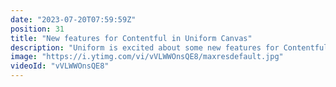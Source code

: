 ```yaml
---
date: "2023-07-20T07:59:59Z"
position: 31
title: "New features for Contentful in Uniform Canvas"
description: "Uniform is excited about some new features for Contentful headless CMS users - check out this video to see these in action:\n\nMulti-space support\nContentful customers can now connect Uniform components to any space (or environment) in their account. This means that once developers wire up components to various spaces, business users can easily use our no-code editor to build experiences without needing to understand where content is coming from. The final page will present *ahem* a Uniform experience for end users. Of course, you can run A/B tests and personalization on every component too. And a bonus - this works at the environment level too, so components can even pull from specific space environments.\nRead the documentation here: https://docs.uniform.app/canvas/tutorials/add-contentful/#connecting-to-multiple-contentful-spaces\n\nIntroducing patterns\nBuilding digital experiences at scale can be repetitive and eat up development time. We’ve added patterns - a way to share a component (which could also contain other components) between multiple compositions. For example, you could use a pattern to share a legal disclaimer, news release author bio, or standard global header across many compositions. These can also be revised once added to a composition, so developers can accelerate build times when designing large sites.\nRead the documentation here: https://docs.uniform.app/canvas/tutorials/patterns\n\nLocalization for global marketing and ecommerce\nUniform components and compositions can now be localized. In addition to localizing content inside Contentful, users can now localize front-end components inside Uniform - giving users more flexibility when it comes to adopting a localization strategy. Both devs and business users get full flexibility with the ability to localize at any level - composition, component, and content."
image: "https://i.ytimg.com/vi/vVLWWOnsQE8/maxresdefault.jpg"
videoId: "vVLWWOnsQE8"
---
```


